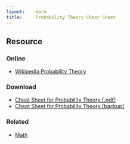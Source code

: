 ```yaml
---
layout:    more
title:     Probability Theory Cheat Sheet
---
```

<div class="content content-400">
    <div class="board board-326">
        <h2 class="board-title">Resource</h2>
        <div class="board-card">
            <h3 class="board-card-title">Online</h3>
            <ul>
                <li><a href="http://en.wikipedia.org/wiki/Probability_theory">Wikipedia Probability Theory</a></li>
            </ul>
        </div>
        <div class="board-card">
            <h3 class="board-card-title">Download</h3>
            <ul>
                <li><a href="http://kom.aau.dk/project/sipcom/SIPCom06/semester7/FP7-5/prob-cheat-sheet.pdf">Cheat Sheet for Probability Theory [.pdf]</a></li>
                <li><a href="/static/cs/prob-cheat-sheet.pdf">Cheat Sheet for Probability Theory [backup]</a></li>
            </ul>
        </div>
        <div class="board-card">
            <h3 class="board-card-title">Related</h3>
            <ul>
                <li><a href="/math" title="Math Cheat Sheet">Math</a></li>
            </ul>
        </div>
    </div>
</div>
